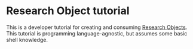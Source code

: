 # Research Object tutorial

This is a developer tutorial for creating and consuming [Research Objects](http://www.researchobject.org/).
This tutorial is programming language-agnostic, but assumes some basic shell knowledge.




